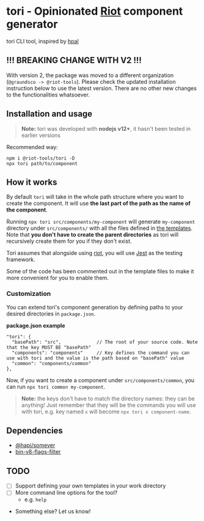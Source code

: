 # tori - Opinionated [Riot](https://riot.js.org) component generator
tori CLI tool, inspired by [hpal](https://hapipal.com)

## !!! BREAKING CHANGE WITH V2 !!!
With version 2, the package was moved to a different organization (`@graundsco -> @riot-tools`). Please check the updated installation instruction below to use the latest version. There are no other new changes to the functionalities whatsoever.

## Installation and usage
> **Note:** tori was developed with **nodejs v12+**, it hasn't been tested in earlier versions

Recommended way:
```
npm i @riot-tools/tori -D
npx tori path/to/component
```

## How it works

By default `tori` will take in the whole path structure where you want to create the component. It will use **the last part of the path as the name of the component**.

Running `npx tori src/components/my-component` will generate `my-component` directory under `src/components/` with all the files defined in [the templates](./templates). Note that **you don't have to create the parent directories** as tori will recursively create them for you if they don't exist.

Tori assumes that alongside using [riot](https://riot.js.org), you will use [Jest](https://jestjs.io/) as the testing framework.

Some of the code has been commented out in the template files to make it more convenient for you to enable them.

### Customization

You can extend tori's component generation by defining paths to your desired directories in `package.json`.

**package.json example**
```
"tori": {
  "basePath": "src",             // The root of your source code. Note that the key MUST BE "basePath"
  "components": "components"     // Key defines the command you can use with tori and the value is the path based on "basePath" value
  "common": "components/common" 
},

```

Now, if you want to create a component under `src/components/common`, you can run `npx tori common my-component`.

> **Note:** the keys don't have to match the directory names: they can be anything! Just remember that they will be the commands you will use with tori, e.g. key named `x` will become `npx tori x component-name`.

## Dependencies
- [@hapi/somever](https://www.npmjs.com/package/@hapi/somever)
- [bin-v8-flags-filter](https://www.npmjs.com/package/bin-v8-flags-filter)

## TODO
- [ ] Support defining your own templates in your work directory
- [ ] More command line options for the tool?
  - e.g. `help`
  
- Something else? Let us know!

